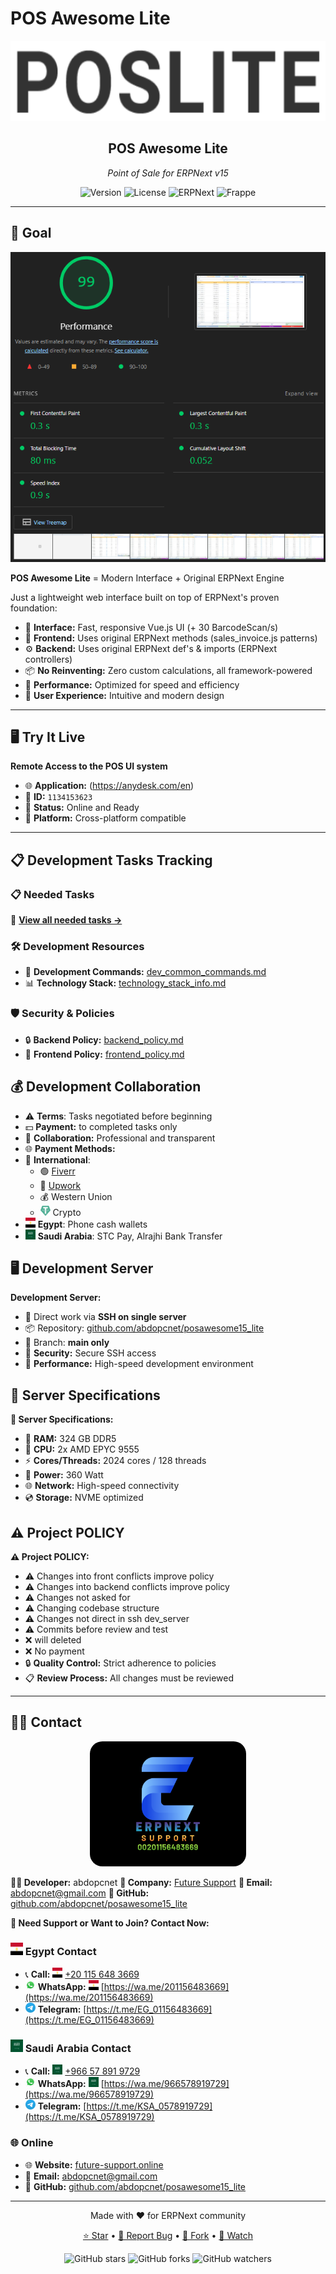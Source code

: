 # POS Awesome Lite

<div align="center">
    <img src="./imgs/pos_lite.png" height="128" alt="POS Awesome Lite Logo">
    <h2>POS Awesome Lite</h2>
    <p><em>Point of Sale for ERPNext v15</em></p>

![Version](https://img.shields.io/badge/version-27.10.2025-blue)
![License](https://img.shields.io/badge/license-GPLv3-green)
![ERPNext](https://img.shields.io/badge/ERPNext-v15-orange)
![Frappe](https://img.shields.io/badge/Frappe-v15-red)
</div>

---

## 🎯 Goal

![POS Awesome metrics snapshot](./imgs/Performace_metrics.png)

**POS Awesome Lite** = Modern Interface + Original ERPNext Engine

Just a lightweight web interface built on top of ERPNext's proven foundation:

- 🎨 **Interface:** Fast, responsive Vue.js UI (+ 30 BarcodeScan/s)
- 🔧 **Frontend:** Uses original ERPNext methods (sales_invoice.js patterns)
- ⚙️ **Backend:** Uses original ERPNext def's & imports (ERPNext controllers)
- 📦 **No Reinventing:** Zero custom calculations, all framework-powered
- 🚀 **Performance:** Optimized for speed and efficiency
- 🎯 **User Experience:** Intuitive and modern design

---

## 🖥️ Try It Live

**Remote Access to the POS UI system**

- 🌐 **Application:** (<https://anydesk.com/en>)
- 🔑 **ID:** `1134153623`
- 🚀 **Status:** Online and Ready
- 📱 **Platform:** Cross-platform compatible

---

## 📋 Development Tasks Tracking

### 📋 Needed Tasks

📁 **[View all needed tasks →](needed_tasks/)**

### 🛠️ **Development Resources**

- 🔧 **Development Commands:** [dev_common_commands.md](docs/dev_common_commands.md)
- 📊 **Technology Stack:** [technology_stack_info.md](docs/technology_stack_info.md)

### 🛡️ **Security & Policies**

- 🔒 **Backend Policy:** [backend_policy.md](docs/backend_policy.md)
- 🎨 **Frontend Policy:** [frontend_policy.md](docs/frontend_policy.md)

## 💰 Development Collaboration

- ⚠️ **Terms**: Tasks negotiated before beginning
- 💵 **Payment:** to completed tasks only
- 🤝 **Collaboration:** Professional and transparent
- 🌐 **Payment Methods:**
- 💼 **International**:
  - 🟢 [Fiverr](https://fiverr.com)
  - 🔵 [Upwork](https://upwork.com)
  - 💰 Western Union
  - <img src="./imgs/tether_usdt.svg" width="16" height="16" alt="USDT"> Crypto
- <img src="./imgs/Egypt.svg" width="16" height="16" alt="Egypt Flag"> **Egypt**: Phone cash wallets
- <img src="./imgs/Saudi_Arabia.svg" width="16" height="16" alt="Saudi Arabia Flag"> **Saudi Arabia**: STC Pay, Alrajhi Bank Transfer

## 🖥️ Development Server

**Development Server:**

- 🔗 Direct work via **SSH on single server**
- 📦 Repository: [github.com/abdopcnet/posawesome15_lite](https://github.com/abdopcnet/posawesome15_lite)
- 🌿 Branch: **main only**
- 🔐 **Security:** Secure SSH access
- 🚀 **Performance:** High-speed development environment

## 🐢 Server Specifications

**🐢 Server Specifications:**

- 💾 **RAM:** 324 GB DDR5
- 🔧 **CPU:** 2x AMD EPYC 9555
- ⚡ **Cores/Threads:** 2024 cores / 128 threads
- 🔋 **Power:** 360 Watt
- 🌐 **Network:** High-speed connectivity
- 💿 **Storage:** NVME optimized

## ⚠️ Project POLICY

**⚠️ Project POLICY:**

- ⚠️ Changes into front conflicts improve policy
- ⚠️ Changes into backend conflicts improve policy
- ⚠️ Changes not asked for
- ⚠️ Changing codebase structure
- ⚠️ Changes not direct in ssh dev_server
- ⚠️ Commits before review and test
- ❌ will deleted
- ❌ No payment
- 🔒 **Quality Control:** Strict adherence to policies
- 📋 **Review Process:** All changes must be reviewed

---

## 👨‍💻 Contact

<div align="center">
    <img src="./imgs/ERPNext-support.png" height="200" alt="Future Support" style="border-radius: 20px;">
</div>

**👨‍💻 Developer:** abdopcnet
**🏢 Company:** [Future Support](https://www.future-support.online/)
**📧 Email:** <abdopcnet@gmail.com>
**🐙 GitHub:** [github.com/abdopcnet/posawesome15_lite](https://github.com/abdopcnet/posawesome15_lite)

**🤝 Need Support or Want to Join? Contact Now:**

### <img src="./imgs/Egypt.svg" width="20" height="20" alt="Egypt Flag"> Egypt Contact

- 📞 **Call:** <img src="./imgs/Egypt.svg" width="16" height="16" alt="Egypt Flag"> [+20 115 648 3669](tel:+201156483669)
- <img src="./imgs/whatsapp.svg" width="16" height="16" alt="WhatsApp"> **WhatsApp:** <img src="./imgs/Egypt.svg" width="16" height="16" alt="Egypt Flag"> [https://wa.me/201156483669](https://wa.me/201156483669)
- <img src="./imgs/telegram.svg" width="16" height="16" alt="Telegram"> **Telegram:** [https://t.me/EG_01156483669](https://t.me/EG_01156483669)

### <img src="./imgs/Saudi_Arabia.svg" width="20" height="20" alt="Saudi Arabia Flag"> Saudi Arabia Contact

- 📞 **Call:** <img src="./imgs/Saudi_Arabia.svg" width="16" height="16" alt="Saudi Arabia Flag"> [+966 57 891 9729](tel:+966578919729)
- <img src="./imgs/whatsapp.svg" width="16" height="16" alt="WhatsApp"> **WhatsApp:** <img src="./imgs/Saudi_Arabia.svg" width="16" height="16" alt="Saudi Arabia Flag"> [https://wa.me/966578919729](https://wa.me/966578919729)
- <img src="./imgs/telegram.svg" width="16" height="16" alt="Telegram"> **Telegram:** [https://t.me/KSA_0578919729](https://t.me/KSA_0578919729)

### 🌐 Online

- 🌐 **Website:** [future-support.online](https://www.future-support.online/)
- 📧 **Email:** <abdopcnet@gmail.com>
- 🐙 **GitHub:** [github.com/abdopcnet/posawesome15_lite](https://github.com/abdopcnet/posawesome15_lite)

---

<div align="center">
    <p>Made with ❤️ for ERPNext community</p>
    <p>
        <a href="https://github.com/abdopcnet/posawesome15_lite">⭐ Star</a> •
        <a href="https://github.com/abdopcnet/posawesome15_lite/issues">🐛 Report Bug</a> •
        <a href="https://github.com/abdopcnet/posawesome15_lite/fork">🍴 Fork</a> •
        <a href="https://github.com/abdopcnet/posawesome15_lite/stargazers">👀 Watch</a>
    </p>
    <p>
        <img src="https://img.shields.io/github/stars/abdopcnet/posawesome15_lite?style=social" alt="GitHub stars">
        <img src="https://img.shields.io/github/forks/abdopcnet/posawesome15_lite?style=social" alt="GitHub forks">
        <img src="https://img.shields.io/github/watchers/abdopcnet/posawesome15_lite?style=social" alt="GitHub watchers">
    </p>
</div>
